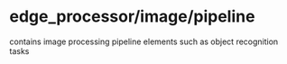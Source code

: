 # edge_processor/image/pipeline
contains image processing pipeline elements such as object recognition tasks
